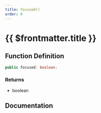 ```yaml
---
title: focused()
order: 0
---
```


# {{ $frontmatter.title }}

## Function Definition

```ts
public focused: boolean;
```

### Returns

* boolean

## Documentation

<!--@include: ./parts/focused.md-->
